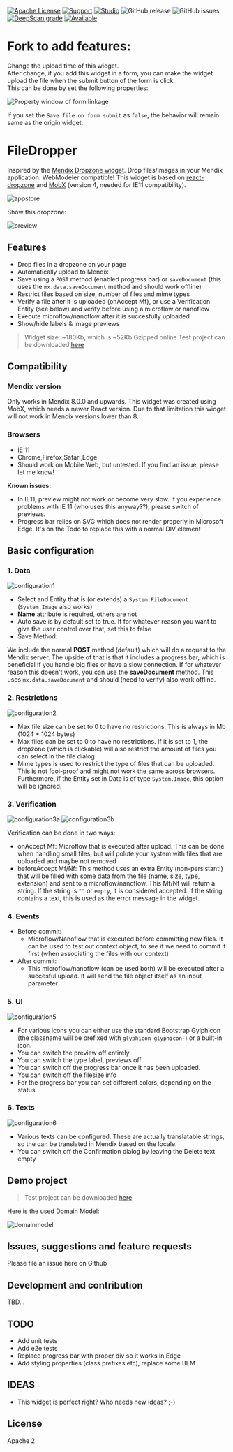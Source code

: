 


[![Apache License](https://img.shields.io/badge/license-Apache%202.0-orange.svg)](http://www.apache.org/licenses/LICENSE-2.0)
[![Support](https://img.shields.io/badge/Support-Community%20(no%20active%20support)-orange.svg)](https://docs.mendix.com/developerportal/app-store/app-store-content-support)
[![Studio](https://img.shields.io/badge/Studio%20version-8.0%2B-blue.svg)](https://appstore.home.mendix.com/link/modeler/)
![GitHub release](https://img.shields.io/github/release/mendixlabs/mendix-file-dropper)
![GitHub issues](https://img.shields.io/github/issues/mendixlabs/mendix-file-dropper)
[![DeepScan grade](https://deepscan.io/api/teams/7221/projects/9412/branches/122227/badge/grade.svg)](https://deepscan.io/dashboard#view=project&tid=7221&pid=9412&bid=122227)
[![Available](https://img.shields.io/badge/Test%20Project-available-green.svg)](https://github.com/mendixlabs/widget-test-projects)


# Fork to add features:

Change the upload time of this widget.  
After change, if you add this widget in a form, you can make the widget upload the file when the submit button of the form is click.  
This can be done by set the following properties:

![Property window of form linkage](./assets/property_window_form_linkage.png)

If you set the `Save file on form submit` as `false`, the behavior will remain same as the origin widget.

# FileDropper

Inspired by the [Mendix Dropzone widget](https://appstore.home.mendix.com/link/app/916/). Drop files/images in your Mendix application. WebModeler compatible! This widget is based on [react-dropzone](https://github.com/react-dropzone/react-dropzone) and [MobX](https://github.com/mobxjs/mobx) (version 4, needed for IE11 compatibility).

![appstore](/assets/AppStoreIcon.png)

Show this dropzone:

![preview](/assets/screenshot.png)

## Features

- Drop files in a dropzone on your page
- Automatically upload to Mendix
- Save using a `POST` method (enabled progress bar) or `saveDocument` (this uses the `mx.data.saveDocument` method and should work offline)
- Restrict files based on size, number of files and mime types
- Verify a file after it is uploaded (onAccept Mf), or use a Verification Entity (see below) and verify before using a microflow or nanoflow
- Execute microflow/nanoflow after it is succesfully uploaded
- Show/hide labels & image previews

> Widget size: ~180Kb, which is ~52Kb Gzipped online
> Test project can be downloaded [here](https://github.com/JelteMX/widget-test-projects#file-dropper)

## Compatibility

### Mendix version

Only works in Mendix 8.0.0 and upwards. This widget was created using MobX, which needs a newer React version. Due to that limitation this widget will not work in Mendix versions lower than 8.

### Browsers

- IE 11
- Chrome,Firefox,Safari,Edge
- Should work on Mobile Web, but untested. If you find an issue, please let me know!

**Known issues:**

- In IE11, preview might not work or become very slow. If you experience problems with IE 11 (who uses this anyway??), please switch of previews.
- Progress bar relies on SVG which does not render properly in Microsoft Edge. It's on the Todo to replace this with a normal DIV element

## Basic configuration

### 1. Data

![configuration1](/assets/configuration1.png)

- Select and Entity that is (or extends) a `System.FileDocument` (`System.Image` also works)
- **Name** attribute is required, others are not
- Auto save is by default set to true. If for whatever reason you want to give the user control over that, set this to false
- Save Method:

We include the normal **POST** method (default) which will do a request to the Mendix server. The upside of that is that it includes a progress bar, which is beneficial if you handle big files or have a slow connection. If for whatever reason this doesn't work, you can use the **saveDocument** method. This uses `mx.data.saveDocument` and should (need to verify) also work offline.

### 2. Restrictions

![configuration2](/assets/configuration2.png)

- Max file size can be set to 0 to have no restrictions. This is always in Mb (1024 * 1024 bytes)
- Max files can be set to 0 to have no restrictions. If it is set to 1, the dropzone (which is clickable) will also restrict the amount of files you can select in the file dialog
- Mime types is used to restrict the type of files that can be uploaded. This is not fool-proof and might not work the same across browsers. Furthermore, if the Entity set in Data is of type `System.Image`, this option will be ignored.

### 3. Verification

![configuration3a](/assets/configuration3a.png)
![configuration3b](/assets/configuration3b.png)

Verification can be done in two ways:

- onAccept Mf: Microflow that is executed after upload. This can be done when handling small files, but will polute your system with files that are uploaded and maybe not removed
- beforeAccept Mf/Nf: This method uses an extra Entity (non-persistant!) that will be filled with some data from the file (name, size, type, extension) and sent to a microflow/nanoflow. This Mf/Nf will return a string. If the string is `""` or `empty`, it is considered accepted. If the string contains a text, this is used as the error message in the widget.

### 4. Events

- Before commit:
  - Microflow/Nanoflow that is executed before committing new files. It can be used to test out context object, to see if we need to commit it first (when associating the files with our context)
- After commit:
  - This microflow/nanoflow (can be used both) will be executed after a succesful upload. It will send the file object itself as an input parameter

### 5. UI

![configuration5](/assets/configuration5.png)

- For various icons you can either use the standard Bootstrap Gylphicon (the classname will be prefixed with `glyphicon glyphicon-`) or a built-in icon.
- You can switch the preview off entirely
- You can switch the type label, previews off
- You can switch off the progress bar once it has been uploaded.
- You can switch off the filesize info
- For the progress bar you can set different colors, depending on the status

### 6. Texts

![configuration6](/assets/configuration6.png)

- Various texts can be configured. These are actually translatable strings, so the can be translated in Mendix based on the locale.
- You can switch off the Confirmation dialog by leaving the Delete text empty

## Demo project

> Test project can be downloaded [here](https://github.com/mendixlabs/widget-test-projects#file-dropper)

Here is the used Domain Model:

![domainmodel](/assets/domain-model.png)

## Issues, suggestions and feature requests

Please file an issue here on Github

## Development and contribution

TBD...

## TODO

- Add unit tests
- Add e2e tests
- Replace progress bar with proper div so it works in Edge
- Add styling properties (class prefixes etc), replace some BEM

## IDEAS

- This widget is perfect right? Who needs new ideas? ;-)

## License

Apache 2

